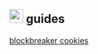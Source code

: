 <a href="https://theblockbreaker.github.io"><img src="https://theblockbreaker.github.io/assets/homebutton.gif" width="25" height="25"></a> guides
------
[blockbreaker cookies](https://theblockbreaker.github.io/guides/blockcookies)
